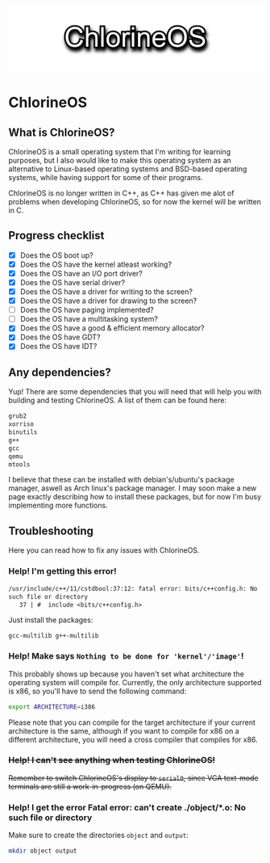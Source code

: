 <p align="center">
  <img src="./.assets/logo.png" />
</p>

# ChlorineOS

## What is ChlorineOS?

ChlorineOS is a small operating system that I'm writing for learning purposes, but I also would like to make this operating system as an alternative to Linux-based operating systems and BSD-based operating systems, while having support for some of their programs.

ChlorineOS is no longer written in C++, as C++ has given me alot of problems when developing ChlorineOS, so for now the kernel will be written in C.

## Progress checklist

- [x] Does the OS boot up?
- [x] Does the OS have the kernel atleast working?
- [x] Does the OS have an I/O port driver?
- [x] Does the OS have serial driver?
- [X] Does the OS have a driver for writing to the screen?
- [X] Does the OS have a driver for drawing to the screen?
- [ ] Does the OS have paging implemented?
- [ ] Does the OS have a multitasking system?
- [X] Does the OS have a good & efficient memory allocator?
- [X] Does the OS have GDT?
- [X] Does the OS have IDT?

## Any dependencies?

Yup! There are some dependencies that you will need that will help you with building and testing ChlorineOS. A list of them can be found here:

```
grub2
xorriso
binutils
g++
gcc
qemu
mtools
```

I believe that these can be installed with debian's/ubuntu's package manager, aswell as Arch linux's package manager. I may soon make a new page exactly describing how to install these packages, but for now I'm busy implementing more functions.

## Troubleshooting

Here you can read how to fix any issues with ChlorineOS.

### Help! I'm getting this error!
```
/usr/include/c++/11/cstdbool:37:12: fatal error: bits/c++config.h: No such file or directory
   37 | #  include <bits/c++config.h>
```

Just install the packages:
```
gcc-multilib g++-multilib
```

### Help! Make says `Nothing to be done for 'kernel'/'image'`!
This probably shows up because you haven't set what architecture the operating system will compile for. Currently, the only architecture supported is x86, so you'll have to send the following command:
```bash
export ARCHITECTURE=i386
```
Please note that you can compile for the target architecture if your current architecture is the same, although if you want to compile for x86 on a different architecture, you will need a cross compiler that compiles for x86.

### ~~Help! I can't see anything when testing ChlorineOS!~~
~~Remember to switch ChlorineOS's display to `serial0`, since VGA text-mode terminals are still a work-in-progress (on QEMU).~~

### Help! I get the error Fatal error: can't create ./object/*.o: No such file or directory
Make sure to create the directories `object` and `output`:
```bash
mkdir object output
```
